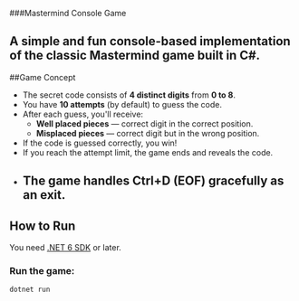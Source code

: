 ###Mastermind Console Game

A simple and fun console-based implementation of the classic **Mastermind** game built in **C#**.
---
##Game Concept
- The secret code consists of **4 distinct digits** from **0 to 8**.
- You have **10 attempts** (by default) to guess the code.
- After each guess, you'll receive:
  - **Well placed pieces** — correct digit in the correct position.
  - **Misplaced pieces** — correct digit but in the wrong position.
- If the code is guessed correctly, you win!
- If you reach the attempt limit, the game ends and reveals the code.
- The game handles **Ctrl+D** (EOF) gracefully as an exit.
  ---

 ## How to Run
 You need [.NET 6 SDK](https://dotnet.microsoft.com/en-us/download/dotnet/6.0) or later.
 ### Run the game:
 ```bash
dotnet run
